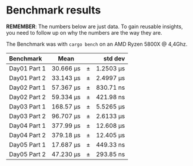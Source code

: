 Benchmark results
=================
**REMEMBER**: The numbers below are just data. To gain reusable insights, you need to follow up on
why the numbers are the way they are.

The Benchmark was with `cargo bench` on an AMD Ryzen 5800X @ 4,4Ghz.

| Benchmark         | Mean         |     |   std dev  |
|:------------------|:------------:|-----|-----------:|
| Day01 Part 1      | 30.666 µs	   | ±   | 1.2503 µs  |
| Day01 Part 2      | 33.143 µs	   | ±   | 2.4997 µs  |
| Day02 Part 1      | 57.367 µs	   | ±   | 830.71 ns  |
| Day02 Part 2      | 59.334 µs	   | ±   | 421.98 ns  |
| Day03 Part 1      | 168.57 µs	   | ±   | 5.5265 µs  |
| Day03 Part 2      | 96.707 µs	   | ±   | 2.6133 µs  |
| Day04 Part 1      | 377.99 µs	   | ±   | 12.608 µs  |
| Day04 Part 2      | 379.18 µs	   | ±   | 12.405 µs  |
| Day05 Part 1      | 17.687 µs	   | ±   | 449.33 ns  |
| Day05 Part 2      | 47.230 µs	   | ±   | 293.85 ns  |